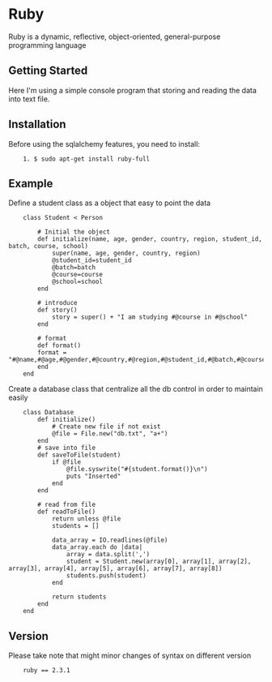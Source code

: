 # Ruby

Ruby is a dynamic, reflective, object-oriented, general-purpose programming language

## Getting Started

Here I'm using a simple console program that storing and reading the data into text file.

## Installation

Before using the sqlalchemy features, you need to install:
```
    1. $ sudo apt-get install ruby-full
```

## Example

Define a student class as a object that easy to point the data

```
    class Student < Person
    
        # Initial the object
        def initialize(name, age, gender, country, region, student_id, batch, course, school)
            super(name, age, gender, country, region)        
            @student_id=student_id
            @batch=batch
            @course=course
            @school=school
        end

        # introduce
        def story()
            story = super() + "I am studying #@course in #@school"
        end

        # format
        def format()
        format = "#@name,#@age,#@gender,#@country,#@region,#@student_id,#@batch,#@course,#@school"
        end
    end
```

Create a database class that centralize all the db control in order to maintain easily

```
    class Database
        def initialize()
            # Create new file if not exist
            @file = File.new("db.txt", "a+")
        end
        # save into file
        def saveToFile(student)
            if @file
                @file.syswrite("#{student.format()}\n")
                puts "Inserted"
            end
        end

        # read from file
        def readToFile()
            return unless @file
            students = []

            data_array = IO.readlines(@file)
            data_array.each do |data|
                array = data.split(',')
                student = Student.new(array[0], array[1], array[2], array[3], array[4], array[5], array[6], array[7], array[8])
                students.push(student)
            end

            return students
        end
    end
```

## Version

Please take note that might minor changes of syntax on different version

```
    ruby == 2.3.1
```

